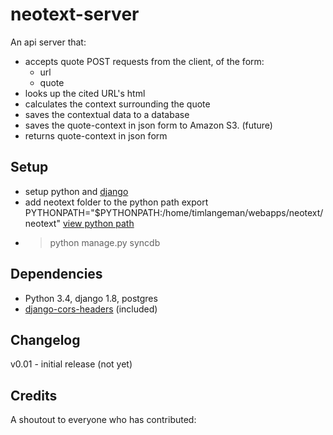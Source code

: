 neotext-server
===============

An api server that:
  * accepts quote POST requests from the client, of the form:
     * url
     * quote
  * looks up the cited URL's html
  * calculates the context surrounding the quote 
  * saves the contextual data to a database
  * saves the quote-context in json form to Amazon S3. (future)
  * returns quote-context in json form

## Setup ##
  * setup python and [django](https://docs.djangoproject.com/en/1.8/topics/install/)
  * add neotext folder to the python path
	export PYTHONPATH="$PYTHONPATH:/home/timlangeman/webapps/neotext/neotext"
    [view python path](http://stackoverflow.com/questions/1489599/how-do-i-find-out-my-python-path-using-python)
  * > python manage.py syncdb


## Dependencies ##
  * Python 3.4, django 1.8, postgres
  * [django-cors-headers](https://github.com/ottoyiu/django-cors-headers/) (included)

## Changelog ##

v0.01 - initial release (not yet)

## Credits ##

A shoutout to everyone who has contributed:

